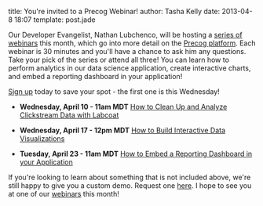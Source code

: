 title: You're invited to a Precog Webinar!
author: Tasha Kelly
date: 2013-04-8 18:07
template: post.jade

<p>Our Developer Evangelist, Nathan Lubchenco, will be hosting a <a href="http://www.precog.com/webinars/march">series of webinars</a> this month, which go into more detail on the <a href="http://www.precog.com/products/precog">Precog platform</a>. Each webinar is 30 minutes and you'll have a chance to ask him any questions. Take your pick of the series or attend all three! You can learn how to perform analytics in our data science application, create interactive charts, and embed a reporting dashboard in your application!</p>
<p><a href="http://www.precog.com/webinars/march">Sign up</a> today to save your spot - the first one is this Wednesday!</p>
<ul>
    <li>
        <p><strong>Wednesday, April 10 - 11am MDT</strong> <a href="http://www.precog.com/webinars/march">How to Clean Up and Analyze Clickstream Data with Labcoat</a></p>
    </li>
    <li>
        <p><strong>Wednesday, April 17 - 12pm MDT</strong> <a href="http://www.precog.com/webinars/march">How to Build Interactive Data Visualizations</a></p>
    </li>
    <li>
        <p><strong>Tuesday, April 23 - 11am MDT</strong> <a href="http://www.precog.com/webinars/march">How to Embed a Reporting Dashboard in your Application</a></p>
    </li>
</ul>
<p>If you're looking to learn about something that is not included above, we're still happy to give you a custom demo. Request one <a href="http://www.precog.com/products/precog">here</a>. I hope to see you at one of our <a href="http://www.precog.com/webinars/march">webinars</a> this month!</p>